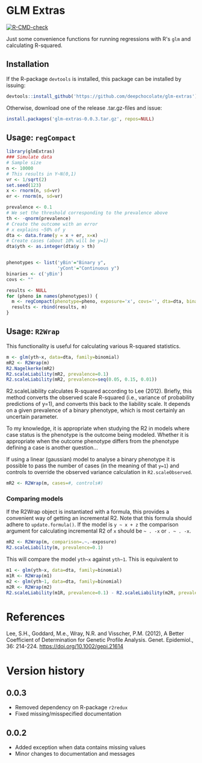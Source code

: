 # GLM Extras

<!-- badges: start -->
[![R-CMD-check](https://github.com/deepchocolate/glm-extras/actions/workflows/R-CMD-check.yaml/badge.svg)](https://github.com/deepchocolate/glm-extras/actions/workflows/R-CMD-check.yaml)
<!-- badges: end -->

Just some convenience functions for running regressions with R's `glm` and
calculating R-squared.

## Installation

If the R-package `devtools` is installed, this package can be installed by issuing:
```R
devtools::install_github('https://github.com/deepchocolate/glm-extras')
```

Otherwise, download one of the release .tar.gz-files and issue:
```R
install.packages('glm-extras-0.0.3.tar.gz', repos=NULL)

```

## Usage: `regCompact`

```R
library(glmExtras)
### Simulate data
# Sample size
n <- 10000
# This results in Y~N(0,1)
vr <- 1/sqrt(2)
set.seed(123)
x <- rnorm(n, sd=vr)
er <- rnorm(n, sd=vr)

prevalence <- 0.1
# We set the threshold corresponding to the prevalence above
th <- -qnorm(prevalence)
# Create the outcome with an error
# x explains ~50% of y
dta <- data.frame(y = x + er, x=x)
# Create cases (about 10% will be y=1)
dta$yth <- as.integer(dta$y > th)


phenotypes <- list('yBin'="Binary y", 
                   'yCont'="Continuous y")
binaries <- c('yBin')
covs <- ""

results <- NULL
for (pheno in names(phenotypes)) {
  m <- regCompact(phenotype=pheno, exposure='x', covs='', dta=dta, binary=pheno %in% binaries)
  results <- rbind(results, m)
}
```

## Usage: `R2Wrap`

This functionality is useful for calculating various R-squared statistics.

```R
m <- glm(yth~x, data=dta, family=binomial)
mR2 <- R2Wrap(m)
R2.Nagelkerke(mR2)
R2.scaleLiability(mR2, prevalence=0.1)
R2.scaleLiability(mR2, prevalence=seq(0.05, 0.15, 0.01))
```

R2.scaleLiability calculates R-squared according to Lee (2012). Briefly, this method
converts the observed scale R-squared (i.e., variance of probability predictions of y=1),
and converts this back to the liability scale. It depends on a given prevalence of a binary 
phenotype, which is most certainly an uncertain parameter.

To my knowledge, it is appropriate when studying the R2 in models where case status is the
phenotype is the outcome being modeled. Whether it is appropriate when the outcome phenotype 
differs from the phenotype defining a case is another question...

If using a linear (gaussian) model to analyse a binary phenotype it is possible
to pass the number of cases (in the meaning of that `y=1`) and controls to override
the observed variance calculation in `R2.scaleObserved`.
```R
mR2 <- R2Wrap(m, cases=#, controls#)
```

### Comparing models

If the R2Wrap object is instantiated with a formula, this provides a convenient way
of getting an incremental R2. Note that this formula should adhere to `update.formula()`.
If the model is `y ~ x + z` the comparison argument for calculating incremental R2 of `x`
should be `~ . -x` or `. ~ . -x`.
```R
mR2 <- R2Wrap(m, comparison=.~.-exposure)
R2.scaleLiability(m, prevalence=0.1)
```
This will compare the model `yth~x` against `yth~1`. This is equivalent to 
```R
m1 <- glm(yth~x, data=dta, family=binomial)
m1R <- R2Wrap(m1)
m2 <- glm(yth~1, data=dta, family=binomial)
m2R <- R2Wrap(m2)
R2.scaleLiability(m1R, prevalence=0.1) - R2.scaleLiability(m2R, prevalence=0.1)
```
# References
Lee, S.H., Goddard, M.e., Wray, N.R. and Visscher, P.M. (2012), A Better Coefficient of Determination for Genetic Profile Analysis. Genet. Epidemiol., 36: 214-224. https://doi.org/10.1002/gepi.21614

# Version history
## 0.0.3
- Removed dependency on R-package `r2redux`
- Fixed missing/misspecified documentation

## 0.0.2
- Added exception when data contains missing values
- Minor changes to documentation and messages
